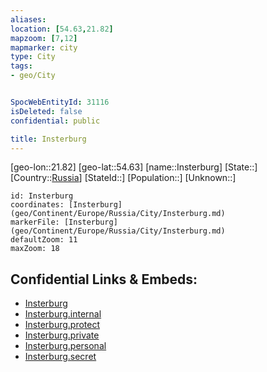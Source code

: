 ```yaml
---
aliases: 
location: [54.63,21.82]
mapzoom: [7,12] 
mapmarker: city 
type: City
tags:
- geo/City


SpocWebEntityId: 31116
isDeleted: false
confidential: public

title: Insterburg
---
```

[geo-lon::21.82]
[geo-lat::54.63]
[name::Insterburg]
[State::]
[Country::[Russia](geo/Continent/Europe/Russia.md)]
[StateId::]
[Population::]
[Unknown::]


```leaflet
id: Insterburg
coordinates: [Insterburg](geo/Continent/Europe/Russia/City/Insterburg.md)
markerFile: [Insterburg](geo/Continent/Europe/Russia/City/Insterburg.md)
defaultZoom: 11 
maxZoom: 18
```


## Confidential Links & Embeds: 
- [Insterburg](../../../../../../_public/geo/Continent/Europe/Russia/City/Insterburg.md) 
- [Insterburg.internal](../../../../../../_internal/geo/Continent/Europe/Russia/City/Insterburg.internal.md) 
- [Insterburg.protect](../../../../../../_protect/geo/Continent/Europe/Russia/City/Insterburg.protect.md) 
- [Insterburg.private](../../../../../../_private/geo/Continent/Europe/Russia/City/Insterburg.private.md) 
- [Insterburg.personal](../../../../../../_personal/geo/Continent/Europe/Russia/City/Insterburg.personal.md) 
- [Insterburg.secret](../../../../../../_secret/geo/Continent/Europe/Russia/City/Insterburg.secret.md) 
